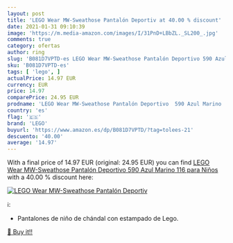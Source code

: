 ```yaml
---
layout: post
title: 'LEGO Wear MW-Sweathose Pantalón Deportiv at 40.00 % discount'
date: 2021-01-31 09:10:39
image: 'https://m.media-amazon.com/images/I/31PnD+LBbZL._SL200_.jpg'
comments: true
category: ofertas
author: ring
slug: 'B081D7VPTD-es LEGO Wear MW-Sweathose Pantalón Deportivo 590 Azul Marino...'
sku: 'B081D7VPTD-es'
tags: [ 'lego', ]
actualPrice: 14.97 EUR
currency: EUR
price: 14.97
comparePrice: 24.95 EUR
prodname: 'LEGO Wear MW-Sweathose Pantalón Deportivo  590 Azul Marino  116 para Niños'
country: 'es'
flag: '🇪🇸'
brand: 'LEGO'
buyurl: 'https://www.amazon.es/dp/B081D7VPTD/?tag=tolees-21'
descuento: '40.00'
average: '14.97'
---
```


With a final price of 14.97 EUR (original: 24.95 EUR) you can find [LEGO Wear MW-Sweathose Pantalón Deportivo  590 Azul Marino  116 para Niños](https://www.amazon.es/dp/B081D7VPTD/?tag=tolees-21) with a  40.00 % discount here:

[![LEGO Wear MW-Sweathose Pantalón Deportiv](https://m.media-amazon.com/images/I/31PnD+LBbZL._SL200_.jpg)](https://www.amazon.es/dp/B081D7VPTD/?tag=tolees-21)

ℹ️:

- Pantalones de niño de chándal con estampado de Lego.

[🛒 Buy it!!](https://www.amazon.es/dp/B081D7VPTD/?tag=tolees-21)
